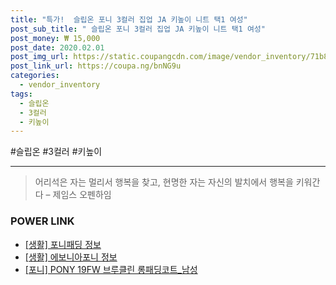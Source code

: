 ```yaml
--- 
title: "특가!  슬립온 포니 3컬러 집업 JA 키높이 니트 택1 여성" 
post_sub_title: " 슬립온 포니 3컬러 집업 JA 키높이 니트 택1 여성" 
post_money: ₩ 15,000 
post_date: 2020.02.01 
post_img_url: https://static.coupangcdn.com/image/vendor_inventory/71b8/f898edc6f6897569f890866bc9fd7bb40f658f40a4742a3c491fa9b1189a.jpg 
post_link_url: https://coupa.ng/bnNG9u 
categories: 
  - vendor_inventory 
tags: 
  - 슬립온 
  - 3컬러 
  - 키높이 
--- 
```

  #슬립온 #3컬러 #키높이 
<hr> 

> 어리석은 자는 멀리서 행복을 찾고, 현명한 자는 자신의 발치에서 행복을 키워간다  – 제임스 오펜하임 


### POWER LINK

* <a href="https://blog.naver.com/fasyy4321/221759711424" target="_blank"> [생활] 포니패딩 정보 </a>
* <a href="https://blog.naver.com/fash111/221767611970" target="_blank"> [생활] 에보니아포니 정보 </a>
* <a href="https://blog.naver.com/santokki14/221782025238" target="_blank">[포니] PONY 19FW 브루클린 롱패딩코트_남성</a>

